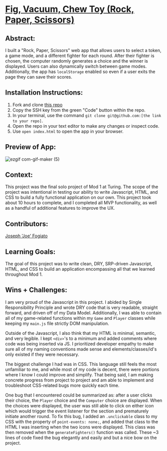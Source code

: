 # [Fig, Vacuum, Chew Toy (Rock, Paper, Scissors)](https://jfogiato.github.io/rock-paper-scissors/)

## Abstract:
[//]: <>
I built a "Rock, Paper, Scissors" web app that allows users to select a token, a game mode, and a different fighter for each round. After their fighter is chosen, the computer randomly generates a choice and the winner is displayed. Users can also dynamically switch between game modes. Additionally, the app has `localStorage` enabled so even if a user exits the page they can save their scores.  

## Installation Instructions:
[//]: <> 
1. Fork and clone [this repo](https://github.com/jfogiato/rock-paper-scissors)
1. Copy the SSH key from the green "Code" button within the repo.
1. In your terminal, use the command `git clone git@github.com:[the link to your repo]`.
1. Open the repo in your text editor to make any changes or inspect code.
1. Use `open index.html` to open the app in your browser.

## Preview of App:
[//]: <> 
![ezgif com-gif-maker (5)](https://user-images.githubusercontent.com/57634618/212710572-a5c59331-9fc1-43c0-9971-065d747ede50.gif)

## Context:
[//]: <> 
This project was the final solo project of Mod 1 at Turing. The scope of the project was intentional in testing our ability to write Javascript, HTML, and CSS to build a fully functional application on our own. This project took about 10 hours to complete, and I completed all MVP functionality, as well as a handful of additional features to improve the UX.

## Contributors:
[//]: <> 
[Joseph 'Joe' Fogiato](https://github.com/jfogiato)

## Learning Goals:
[//]: <> 
The goal of this project was to write clean, DRY, SRP-driven Javascript, HTML, and CSS to build an application encompassing all that we learned throughout Mod 1.

## Wins + Challenges:
[//]: <>
I am very proud of the Javascript in this project. I abided by Single Responsibility Principle and wrote DRY code that is very readable, straight forward, and driven off of my Data Model. Additionally, I was able to contain all of my game-related functions within my `Game` and `Player` classes while keeping my `main.js` file strictly DOM manipulation. 

Outside of the Javascript, I also think that my HTML is minimal, semantic, and very legible. I kept `<div>`'s to a minimum and added comments where code was being inserted via JS. I prioritized developer empathy to make sure all of my naming conventions made sense and elements/classes/id's only existed if they were necessary.

The biggest challenge I had was in CSS. This language still feels the most unfamiliar to me, and while most of my code is decent, there were portions where I know I could improve and simplify. That being said, I am making concrete progress from project to project and am able to implement and troubleshoot CSS-related bugs more quickly each time. 

One bug that I encountered could be summarized as: after a user clicks their choice, the `Player` choice and the `Computer` choice are displayed. When the choices were displayed, the user was still able to click on either icon which would trigger the event listener for the section and prematurely initiate another round. To fix this bug, I added an `.unclickable` class to my CSS with the property of `point-events: none;`, and added that class to the HTML I was inserting when the two icons were displayed. This class was then removed when the `generateFighters()` function was called. These ~3 lines of code fixed the bug elegantly and easily and but a nice bow on the project. 
